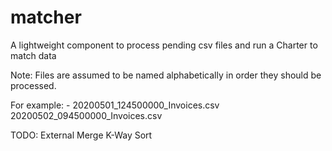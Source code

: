 # matcher
A lightweight component to process pending csv files and run a Charter to match data

Note: Files are assumed to be named alphabetically in order they should be processed.

For example: -
20200501_124500000_Invoices.csv
20200502_094500000_Invoices.csv



TODO: External Merge K-Way Sort
